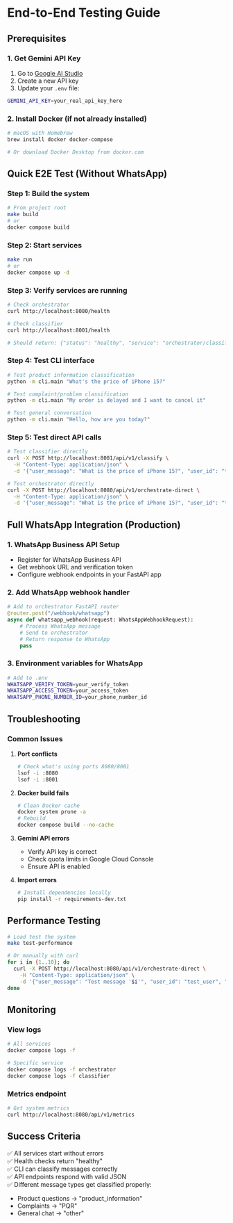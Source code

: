 # End-to-End Testing Guide

## Prerequisites

### 1. Get Gemini API Key
1. Go to [Google AI Studio](https://aistudio.google.com/app/apikey)
2. Create a new API key
3. Update your `.env` file:
```bash
GEMINI_API_KEY=your_real_api_key_here
```

### 2. Install Docker (if not already installed)
```bash
# macOS with Homebrew
brew install docker docker-compose

# Or download Docker Desktop from docker.com
```

## Quick E2E Test (Without WhatsApp)

### Step 1: Build the system
```bash
# From project root
make build
# or
docker compose build
```

### Step 2: Start services
```bash
make run
# or  
docker compose up -d
```

### Step 3: Verify services are running
```bash
# Check orchestrator
curl http://localhost:8080/health

# Check classifier  
curl http://localhost:8001/health

# Should return: {"status": "healthy", "service": "orchestrator/classifier"}
```

### Step 4: Test CLI interface
```bash
# Test product information classification
python -m cli.main "What's the price of iPhone 15?"

# Test complaint/problem classification  
python -m cli.main "My order is delayed and I want to cancel it"

# Test general conversation
python -m cli.main "Hello, how are you today?"
```

### Step 5: Test direct API calls
```bash
# Test classifier directly
curl -X POST http://localhost:8001/api/v1/classify \
  -H "Content-Type: application/json" \
  -d '{"user_message": "What is the price of iPhone 15?", "user_id": "test_user", "session_id": "test_session"}'

# Test orchestrator directly
curl -X POST http://localhost:8080/api/v1/orchestrate-direct \
  -H "Content-Type: application/json" \
  -d '{"user_message": "What is the price of iPhone 15?", "user_id": "test_user", "session_id": "test_session"}'
```

## Full WhatsApp Integration (Production)

### 1. WhatsApp Business API Setup
- Register for WhatsApp Business API
- Get webhook URL and verification token
- Configure webhook endpoints in your FastAPI app

### 2. Add WhatsApp webhook handler
```python
# Add to orchestrator FastAPI router
@router.post("/webhook/whatsapp")
async def whatsapp_webhook(request: WhatsAppWebhookRequest):
    # Process WhatsApp message
    # Send to orchestrator
    # Return response to WhatsApp
    pass
```

### 3. Environment variables for WhatsApp
```bash
# Add to .env
WHATSAPP_VERIFY_TOKEN=your_verify_token
WHATSAPP_ACCESS_TOKEN=your_access_token
WHATSAPP_PHONE_NUMBER_ID=your_phone_number_id
```

## Troubleshooting

### Common Issues

1. **Port conflicts**
   ```bash
   # Check what's using ports 8080/8001
   lsof -i :8080
   lsof -i :8001
   ```

2. **Docker build fails**
   ```bash
   # Clean Docker cache
   docker system prune -a
   # Rebuild
   docker compose build --no-cache
   ```

3. **Gemini API errors**
   - Verify API key is correct
   - Check quota limits in Google Cloud Console
   - Ensure API is enabled

4. **Import errors**
   ```bash
   # Install dependencies locally
   pip install -r requirements-dev.txt
   ```

## Performance Testing

```bash
# Load test the system
make test-performance

# Or manually with curl
for i in {1..10}; do
  curl -X POST http://localhost:8080/api/v1/orchestrate-direct \
    -H "Content-Type: application/json" \
    -d '{"user_message": "Test message '$i'", "user_id": "test_user", "session_id": "test_session"}' &
done
```

## Monitoring

### View logs
```bash
# All services
docker compose logs -f

# Specific service
docker compose logs -f orchestrator
docker compose logs -f classifier
```

### Metrics endpoint
```bash
# Get system metrics
curl http://localhost:8080/api/v1/metrics
```

## Success Criteria

✅ All services start without errors  
✅ Health checks return "healthy"  
✅ CLI can classify messages correctly  
✅ API endpoints respond with valid JSON  
✅ Different message types get classified properly:
   - Product questions → "product_information"
   - Complaints → "PQR" 
   - General chat → "other"